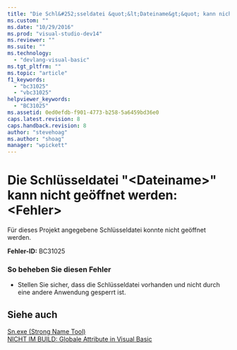 ```yaml
---
title: "Die Schl&#252;sseldatei &quot;&lt;Dateiname&gt;&quot; kann nicht ge&#246;ffnet werden: &lt;Fehler&gt; | Microsoft Docs"
ms.custom: ""
ms.date: "10/29/2016"
ms.prod: "visual-studio-dev14"
ms.reviewer: ""
ms.suite: ""
ms.technology: 
  - "devlang-visual-basic"
ms.tgt_pltfrm: ""
ms.topic: "article"
f1_keywords: 
  - "bc31025"
  - "vbc31025"
helpviewer_keywords: 
  - "BC31025"
ms.assetid: 0ed0efdb-f901-4773-b258-5a6459bd36e0
caps.latest.revision: 8
caps.handback.revision: 8
author: "stevehoag"
ms.author: "shoag"
manager: "wpickett"
---
```

# Die Schl&#252;sseldatei &quot;&lt;Dateiname&gt;&quot; kann nicht ge&#246;ffnet werden: &lt;Fehler&gt;
Für dieses Projekt angegebene Schlüsseldatei konnte nicht geöffnet werden.  
  
 **Fehler\-ID:** BC31025  
  
### So beheben Sie diesen Fehler  
  
-   Stellen Sie sicher, dass die Schlüsseldatei vorhanden und nicht durch eine andere Anwendung gesperrt ist.  
  
## Siehe auch  
 [Sn.exe \(Strong Name Tool\)](../Topic/Sn.exe%20\(Strong%20Name%20Tool\).md)   
 [NICHT IM BUILD: Globale Attribute in Visual Basic](http://msdn.microsoft.com/de-de/253a32d8-1531-4504-b687-088554ab71d2)